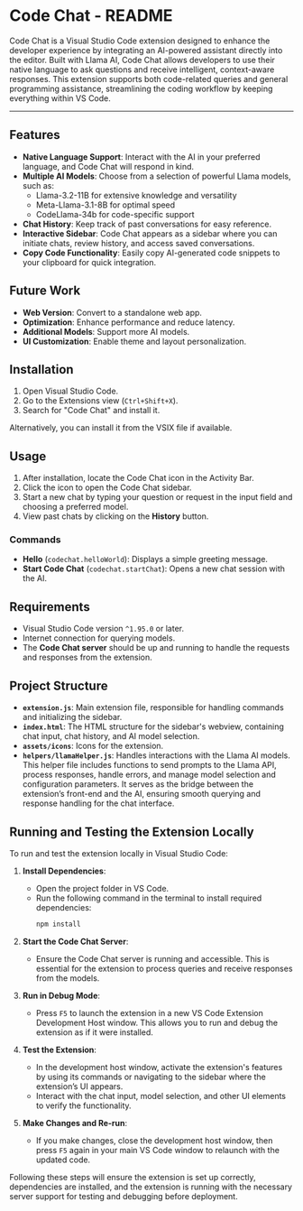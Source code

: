 # Code Chat - README

Code Chat is a Visual Studio Code extension designed to enhance the developer experience by integrating an AI-powered assistant directly into the editor. Built with Llama AI, Code Chat allows developers to use their native language to ask questions and receive intelligent, context-aware responses. This extension supports both code-related queries and general programming assistance, streamlining the coding workflow by keeping everything within VS Code.

---

## Features

- **Native Language Support**: Interact with the AI in your preferred language, and Code Chat will respond in kind.
- **Multiple AI Models**: Choose from a selection of powerful Llama models, such as:
  - Llama-3.2-11B for extensive knowledge and versatility
  - Meta-Llama-3.1-8B for optimal speed
  - CodeLlama-34b for code-specific support
- **Chat History**: Keep track of past conversations for easy reference.
- **Interactive Sidebar**: Code Chat appears as a sidebar where you can initiate chats, review history, and access saved conversations.
- **Copy Code Functionality**: Easily copy AI-generated code snippets to your clipboard for quick integration.

## Future Work

- **Web Version**: Convert to a standalone web app.
- **Optimization**: Enhance performance and reduce latency.
- **Additional Models**: Support more AI models.
- **UI Customization**: Enable theme and layout personalization.

## Installation

1. Open Visual Studio Code.
2. Go to the Extensions view (`Ctrl+Shift+X`).
3. Search for "Code Chat" and install it.

Alternatively, you can install it from the VSIX file if available.

## Usage

1. After installation, locate the Code Chat icon in the Activity Bar.
2. Click the icon to open the Code Chat sidebar.
3. Start a new chat by typing your question or request in the input field and choosing a preferred model.
4. View past chats by clicking on the **History** button.

### Commands

- **Hello** (`codechat.helloWorld`): Displays a simple greeting message.
- **Start Code Chat** (`codechat.startChat`): Opens a new chat session with the AI.

## Requirements

- Visual Studio Code version `^1.95.0` or later.
- Internet connection for querying models.
- The **Code Chat server** should be up and running to handle the requests and responses from the extension.

## Project Structure

- **`extension.js`**: Main extension file, responsible for handling commands and initializing the sidebar.
- **`index.html`**: The HTML structure for the sidebar's webview, containing chat input, chat history, and AI model selection.
- **`assets/icons`**: Icons for the extension.
- **`helpers/llamaHelper.js`**: Handles interactions with the Llama AI models. This helper file includes functions to send prompts to the Llama API, process responses, handle errors, and manage model selection and configuration parameters. It serves as the bridge between the extension’s front-end and the AI, ensuring smooth querying and response handling for the chat interface.

## Running and Testing the Extension Locally

To run and test the extension locally in Visual Studio Code:

1. **Install Dependencies**:
   - Open the project folder in VS Code.
   - Run the following command in the terminal to install required dependencies:
     ```bash
     npm install
     ```

2. **Start the Code Chat Server**:
   - Ensure the Code Chat server is running and accessible. This is essential for the extension to process queries and receive responses from the models.

3. **Run in Debug Mode**:
   - Press `F5` to launch the extension in a new VS Code Extension Development Host window. This allows you to run and debug the extension as if it were installed.

4. **Test the Extension**:
   - In the development host window, activate the extension's features by using its commands or navigating to the sidebar where the extension’s UI appears.
   - Interact with the chat input, model selection, and other UI elements to verify the functionality.

5. **Make Changes and Re-run**:
   - If you make changes, close the development host window, then press `F5` again in your main VS Code window to relaunch with the updated code.

Following these steps will ensure the extension is set up correctly, dependencies are installed, and the extension is running with the necessary server support for testing and debugging before deployment.

